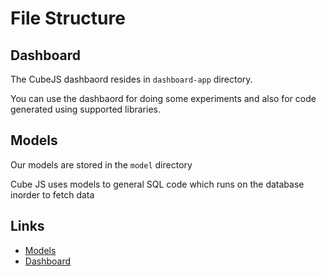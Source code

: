 # File Structure

## Dashboard
The CubeJS dashbaord resides in `dashboard-app` directory. 

You can use the dashbaord for doing some experiments and also for code generated using supported libraries.


## Models
Our models are stored in the `model` directory

Cube JS uses models to general SQL code which runs on the database inorder to fetch data



## Links 
- [Models](https://cube.dev/docs/product/data-modeling/overview)
- [Dashboard](https://cube.dev/for/chartjs-react-dashboard)